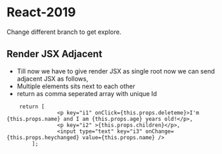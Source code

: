 # React-2019
Change different branch to get explore.
## Render JSX Adjacent
* Till now we have to give render JSX as single root now we can send adjacent JSX as follows,
* Multiple elements sits next to each other
* return as comma seperated array with unique Id

```
    return [
                <p key="i1" onClick={this.props.deleteme}>I'm {this.props.name} and I am {this.props.age} years old!</p>,
                <p key="i2" >{this.props.children}</p>,
                <input type="text" key="i3" onChange={this.props.heychanged} value={this.props.name} />
        ];
```




